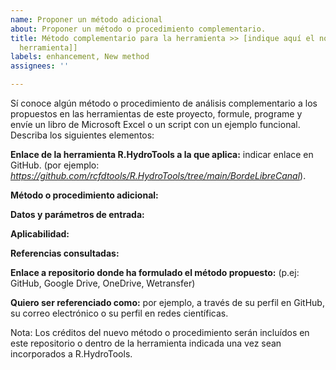 ```yaml
---
name: Proponer un método adicional
about: Proponer un método o procedimiento complementario.
title: Método complementario para la herramienta >> [indique aquí el nombre de la
  herramienta]]
labels: enhancement, New method
assignees: ''

---
```


Sí conoce algún método o procedimiento de análisis complementario a los propuestos en las herramientas de este proyecto, formule, programe y envíe un libro de Microsoft Excel o un script con un ejemplo funcional. Describa los siguientes elementos:


**Enlace de la herramienta R.HydroTools a la que aplica:** indicar enlace en GitHub. (por ejemplo: _https://github.com/rcfdtools/R.HydroTools/tree/main/BordeLibreCanal_).


**Método o procedimiento adicional:**


**Datos y parámetros de entrada:**


**Aplicabilidad:**


**Referencias consultadas:**


**Enlace a repositorio donde ha formulado el método propuesto:** (p.ej: GitHub, Google Drive, OneDrive, Wetransfer)


**Quiero ser referenciado como:** por ejemplo, a través de su perfil en GitHub, su correo electrónico o su perfil en redes científicas. 


Nota: Los créditos del nuevo método o procedimiento serán incluídos en este repositorio o dentro de la herramienta indicada una vez sean incorporados a R.HydroTools.
